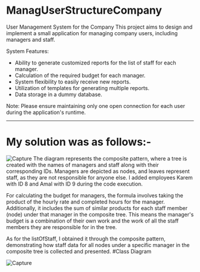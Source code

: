 # ManagUserStructureCompany
User Management System for the Company
This project aims to design and implement a small application for managing company users, including managers and staff.

System Features:
- Ability to generate customized reports for the list of staff for each manager.
- Calculation of the required budget for each manager.
- System flexibility to easily receive new reports.
- Utilization of templates for generating multiple reports.
- Data storage in a dummy database.

Note:
Please ensure maintaining only one open connection for each user during the application's runtime.

---------------------------------------------------------------------------------------------
# My solution was as follows:-
![Capture](https://github.com/marahsaadeh/ManagUserStructureCompany/assets/92647123/cd5af59d-a678-461f-a776-ef756fa62155)
The diagram represents the composite pattern, where a tree is created with the names of managers and staff along with their corresponding IDs. Managers are depicted as nodes, and leaves represent staff, as they are not responsible for anyone else. I added employees Karem with ID 8 and Amal with ID 9 during the code execution.

For calculating the budget for managers, the formula involves taking the product of the hourly rate and completed hours for the manager. Additionally, it includes the sum of similar products for each staff member (node) under that manager in the composite tree. This means the manager's budget is a combination of their own work and the work of all the staff members they are responsible for in the tree.

As for the listOfStaff, I obtained it through the composite pattern, demonstrating how staff data for all nodes under a specific manager in the composite tree is collected and presented.
#Class Diagram 

![Capture](https://github.com/marahsaadeh/ManagUserStructureCompany/assets/92647123/48de2387-75be-4abd-bbf6-e3f9ba876c72)
